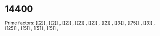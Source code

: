 # 14400

Prime factors: [[2]] , [[2]] , [[2]] , [[2]] , [[2]] , [[2]] , [[3]] , [[75]] , [[3]] , [[25]] , [[5]] , [[5]] , [[5]] , 